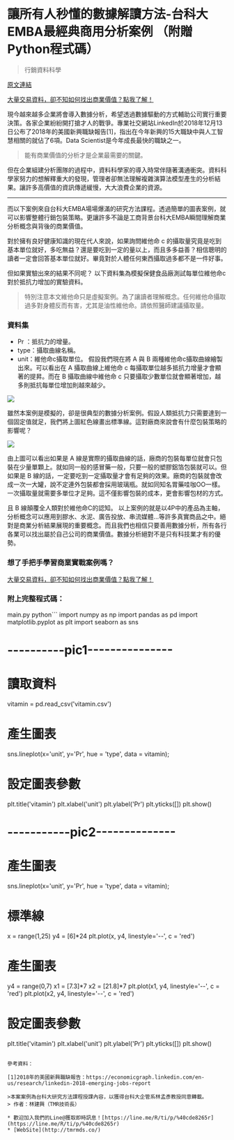 # 讓所有人秒懂的數據解讀方法-台科大EMBA最經典商用分析案例 （附贈Python程式碼）
> 行銷資料科學

[原文連結](https://medium.com/marketingdatascience/b1c13ed708b4)

[大量交易資料，卻不知如何找出商業價值？點我了解！](https://tmrgood.kktix.cc/events/python0to1)

現今越來越多企業將會導入數據分析，希望透過數據驅動的方式輔助公司實行重要決策。各家企業紛紛開打搶才人的戰爭。專業社交網站LinkedIn於2018年12月13日公布了2018年的美國新興職缺報告[1]，指出在今年新興的15大職缺中與人工智慧相關的就佔了6項。Data Scientist是今年成長最快的職缺之一。

> 能有商業價值的分析才是企業最需要的關鍵。

但在企業組建分析團隊的過程中，資料科學家的導入時常伴隨著溝通衝突。資料科學家努力的想解釋重大的發現，管理者卻無法理解複雜演算法模型產生的分析結果。讓許多高價值的資訊傳遞緩慢，大大浪費企業的資源。
- - -

而以下案例來自台科大EMBA場場爆滿的研究方法課程。透過簡單的圖表案例，就可以影響整體行銷包裝策略。更讓許多不論是工商背景台科大EMBA瞬間理解商業分析概念與背後的商業價值。

對於擁有良好健康知識的現在代人來說，如果詢問維他命 c 的攝取量究竟是吃到基本單位就好，多吃無益？還是要吃到一定的量以上，而且多多益善？相信聰明的讀者一定會回答基本單位就好。畢竟對於人體任何東西攝取過多都不是一件好事。

但如果實驗出來的結果不同呢？
以下資料集為模擬保健食品廠測試每單位維他命c對於抵抗力增加的實驗資料。

> 特別注意本文維他命只是虛擬案例。為了讓讀者理解概念。任何維他命攝取過多對身體反而有害，尤其是油性維他命。請依照醫師建議攝取量。

### 資料集
* Pr ：抵抗力的增量。
* type：攝取曲線名稱。
* unit：維他命c攝取單位。
假設我們現在將 A 與 B 兩種維他命c攝取曲線繪製出來。可以看出在 A 攝取曲線上維他命 c 每攝取單位越多抵抗力增量才會顯著的提昇。而在 B 攝取曲線中維他命 c 只要攝取少數單位就會顯著增加，越多則抵抗每單位增加則越來越少。

![](https://cdn-images-1.medium.com/max/1000/1*w6B9-6rYRgYkSpxi85GuTA.png)

雖然本案例是模擬的，卻是很典型的數據分析案例。假設人類抵抗力只需要達到一個固定值就足，我們將上圖紅色線畫出標準線。這對廠商來說會有什麼包裝策略的影響呢？

![](https://cdn-images-1.medium.com/max/1000/1*OTf7RPgDZojxOCfGe5LJUQ.png)

由上圖可以看出如果是 A 線是實際的攝取曲線的話，廠商的包裝每單位就會只包裝在少量單顆上。就如同一般的感冒藥一般，只要一般的塑膠鋁箔包裝就可以。但如果是 B 線的話，一定要吃到一定攝取量才會有足夠的效果。廠商的包裝就會改成一次一大罐，說不定連外包裝都會採用玻璃瓶。就如同知名胃藥哇咖OO一樣。一次攝取量就需要多單位才足夠。這不僅影響包裝的成本，更會影響包材的方式。

且 B 線顛覆全人類對於維他命C的認知。
以上案例的就是以4P中的產品為主軸，分析概念可以應用到膠水、水泥、廣告投放、串流媒體…等許多真實商品之中。絕對是商業分析結果展現的重要概念。而且我們也相信只要善用數據分析，所有各行各業可以找出屬於自己公司的商業價值。數據分析絕對不是只有科技業才有的優勢。

### 想了手把手學習商業實戰案例嗎？
[大量交易資料，卻不知如何找出商業價值？點我了解！](https://tmrgood.kktix.cc/events/python0to1)

### 附上完整程式碼：
main.py
python```
import numpy as np
import pandas as pd
import matplotlib.pyplot as plt
import seaborn as sns


# ----------pic1---------------
# 讀取資料
vitamin = pd.read_csv('vitamin.csv')

# 產生圖表
sns.lineplot(x='unit', y='Pr', hue = 'type', data = vitamin);
# 設定圖表參數
plt.title('vitamin')
plt.xlabel('unit')
plt.ylabel('Pr')
plt.yticks([])
plt.show()


# -----------pic2--------------

# 產生圖表
sns.lineplot(x='unit', y='Pr', hue = 'type', data = vitamin);

# 標準線
x = range(1,25)
y4 = [6]*24
plt.plot(x, y4, linestyle='--', c = 'red')

# 產生圖表
y4 = range(0,7)
x1 = [7.3]*7
x2 = [21.8]*7
plt.plot(x1, y4, linestyle='--', c = 'red')
plt.plot(x2, y4, linestyle='--', c = 'red')

# 設定圖表參數
plt.title('vitamin')
plt.xlabel('unit')
plt.ylabel('Pr')
plt.yticks([])
plt.show()
```

參考資料：

[1]2018年的美國新興職缺報告：https://economicgraph.linkedin.com/en-us/research/linkedin-2018-emerging-jobs-report

>本案案例為台科大研究方法課程授課內容，以獲得台科大企管系林孟彥教授同意轉載。
> 作者：林建興（TMR技術長）

* 歡迎加入我們的Line@獲取即時訊息！[https://line.me/R/ti/p/%40cde8265r](https://line.me/R/ti/p/%40cde8265r)
* [WebSite](http://tmrmds.co/)
